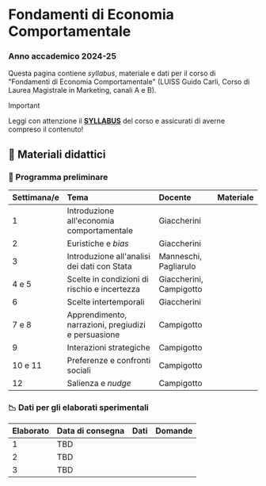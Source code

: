# Fondamenti di Economia Comportamentale

### Anno accademico 2024-25

Questa pagina contiene *syllabus*, materiale e dati per il corso di "Fondamenti di Economia Comportamentale" (LUISS Guido Carli, Corso di Laurea Magistrale in Marketing, canali A e B).

> [!IMPORTANT]
> Leggi con attenzione il [**SYLLABUS**](https://github.com/ncampigotto/FECOMP_LUISS_2024/blob/main/Syllabus/Syllabus.md) del corso e assicurati di averne compreso il contenuto!


## 📌 Materiali didattici

### 📆 Programma preliminare

| **Settimana/e**     | **Tema**                                   | **Docente**    | **Materiale**    |
|:-------------|:--------------------------------------------|:------------------|:-------------------------|
| 1            | Introduzione all'economia comportamentale   | Giaccherini       |                          |
| 2            | Euristiche e *bias*                         | Giaccherini       |                          |
| 3            | Introduzione all'analisi dei dati con Stata    | Manneschi, Pagliarulo |                   |
| 4 e 5        | Scelte in condizioni di rischio e incertezza   | Giaccherini, Campigotto |                 |
| 6            | Scelte intertemporali                         | Giaccherini       |                        |
| 7 e 8        | Apprendimento, narrazioni, pregiudizi e persuasione       | Campigotto        |                        |
| 9            | Interazioni strategiche                       | Campigotto        |                        |
| 10 e 11      | Preferenze e confronti sociali                            | Campigotto        |                        |
| 12           | Salienza e *nudge*                            | Campigotto        |                        |


### 📉 Dati per gli elaborati sperimentali

| Elaborato    | **Data di consegna**                                | **Dati**          | **Domande**    |
|:-------------|:--------------------------------------------|:------------------|:-----------------|
| 1 | TBD | |
| 2 | TBD | |
| 3 | TBD | |

